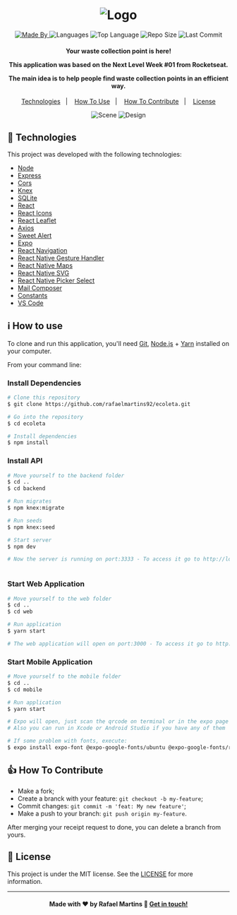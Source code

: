 <h1 align="center">
    <img alt="Logo" src="https://ik.imagekit.io/rafaelmartins/logo_4JEkedE6g.png" />
    <br>
</h1>

<p align="center">
  <a href="https://www.linkedin.com/in/rafael-martins92/">
  <img alt="Made By" src="https://img.shields.io/static/v1?label=Made%20By&message=Rafael%20Martins&color=orange&style=for-the-badge">
	</a>
  
  <img alt="Languages" src="https://img.shields.io/github/languages/count/rafaelmartins92/ecoleta?style=for-the-badge">
  
  <img alt="Top Language" src="https://img.shields.io/github/languages/top/rafaelmartins92/ecoleta?style=for-the-badge">
  
  <img alt="Repo Size" src="https://img.shields.io/github/repo-size/rafaelmartins92/ecoleta?style=for-the-badge">
  
  <img alt="Last Commit" src="https://img.shields.io/github/last-commit/rafaelmartins92/ecoleta?style=for-the-badge">
</p>

<h4 align="center">
  <p>Your waste collection point is here!</p>
  
  <p>This application was based on the Next Level Week #01 from Rocketseat.</p>

  <p>The main idea is to help people find waste collection points in an efficient way.</p>
</h4>


<p align="center">
  <a href="#rocket-technologies">Technologies</a>&nbsp;&nbsp;&nbsp;|&nbsp;&nbsp;&nbsp;
  <a href="#information_source-how-to-use">How To Use</a>&nbsp;&nbsp;&nbsp;|&nbsp;&nbsp;&nbsp;
  <a href="#thumbsup-how-to-contribute">How To Contribute</a>&nbsp;&nbsp;&nbsp;|&nbsp;&nbsp;&nbsp;
  <a href="#memo-license">License</a>
</p>

<p align="center">
  <img alt="Scene" src="https://ik.imagekit.io/rafaelmartins/portfolio-scene_2x_IBgunyBkd.png">
  <img alt="Design" src="https://ik.imagekit.io/rafaelmartins/portfolio-ui-design_2x_mHayzdvsz.png">
</p>

## :rocket: Technologies

This project was developed with the following technologies:

-  [Node](https://nodejs.org/en/docs/)
-  [Express](https://expressjs.com/pt-br/)
-  [Cors](https://www.npmjs.com/package/cors)
-  [Knex](https://knexjs.org/)
-  [SQLite](https://www.sqlite.org/version3.html)
-  [React](https://reactjs.org/docs/getting-started.html)
-  [React Icons](https://react-icons.github.io/react-icons/)
-  [React Leaflet](https://react-leaflet.js.org/docs/en/installation)
-  [Axios](https://www.npmjs.com/package/axios)
-  [Sweet Alert](https://sweetalert2.github.io/)
-  [Expo](https://docs.expo.io/)
-  [React Navigation](https://reactnavigation.org/)
-  [React Native Gesture Handler](https://kmagiera.github.io/react-native-gesture-handler/)
-  [React Native Maps](https://www.npmjs.com/package/react-native-maps)
-  [React Native SVG](https://www.npmjs.com/package/react-native-svg)
-  [React Native Picker Select](https://www.npmjs.com/package/react-native-picker-select)
-  [Mail Composer](https://docs.expo.io/versions/latest/sdk/mail-composer/)
-  [Constants](https://docs.expo.io/versions/latest/sdk/constants/)
-  [VS Code][vc]

## :information_source: How to use

To clone and run this application, you'll need [Git](https://git-scm.com), [Node.js][nodejs] + [Yarn][yarn] installed on your computer.

From your command line:

### Install Dependencies 

```bash
# Clone this repository
$ git clone https://github.com/rafaelmartins92/ecoleta.git

# Go into the repository
$ cd ecoleta

# Install dependencies
$ npm install

```

### Install API 

```bash
# Move yourself to the backend folder
$ cd ..
$ cd backend

# Run migrates
$ npm knex:migrate

# Run seeds
$ npm knex:seed

# Start server
$ npm dev

# Now the server is running on port:3333 - To access it go to http://localhost:3333 
 
```

### Start Web Application

```bash
# Move yourself to the web folder
$ cd ..
$ cd web

# Run application
$ yarn start

# The web application will open on port:3000 - To access it go to http://localhost:3000 
```

### Start Mobile Application

```bash
# Move yourself to the mobile folder
$ cd ..
$ cd mobile

# Run application
$ yarn start

# Expo will open, just scan the qrcode on terminal or in the expo page
# Also you can run in Xcode or Android Studio if you have any of them 

# If some problem with fonts, execute:
$ expo install expo-font @expo-google-fonts/ubuntu @expo-google-fonts/roboto

```

## :thumbsup: How To Contribute

-  Make a fork;
-  Create a branck with your feature: `git checkout -b my-feature`;
-  Commit changes: `git commit -m 'feat: My new feature'`;
-  Make a push to your branch: `git push origin my-feature`.

After merging your receipt request to done, you can delete a branch from yours.

## :memo: License
This project is under the MIT license. See the [LICENSE](https://github.com/rafaelmartins92/ecoleta/blob/master/LICENSE) for more information.

---
<h4 align="center">
    Made with ♥ by Rafael Martins 👋 <a href="https://www.linkedin.com/in/rafael-martins92/" target="_blank">Get in touch!</a>
</h4>

[nodejs]: https://nodejs.org/
[yarn]: https://yarnpkg.com/
[vc]: https://code.visualstudio.com/
[vceditconfig]: https://marketplace.visualstudio.com/items?itemName=EditorConfig.EditorConfig
[vceslint]: https://marketplace.visualstudio.com/items?itemName=dbaeumer.vscode-eslint
